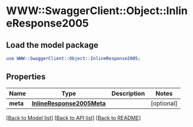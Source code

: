 # WWW::SwaggerClient::Object::InlineResponse2005

## Load the model package
```perl
use WWW::SwaggerClient::Object::InlineResponse2005;
```

## Properties
Name | Type | Description | Notes
------------ | ------------- | ------------- | -------------
**meta** | [**InlineResponse2005Meta**](InlineResponse2005Meta.md) |  | [optional] 

[[Back to Model list]](../README.md#documentation-for-models) [[Back to API list]](../README.md#documentation-for-api-endpoints) [[Back to README]](../README.md)



